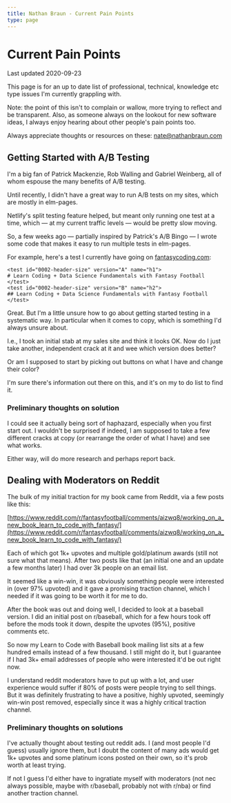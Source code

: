 ```yaml
---
title: Nathan Braun - Current Pain Points
type: page
---
```


# Current Pain Points
Last updated 2020-09-23

This page is for an up to date list of professional, technical, knowledge etc
type issues I'm currently grappling with.

Note: the point of this isn't to complain or wallow, more trying to reflect
and be transparent. Also, as someone always on the lookout for new software
ideas, I always enjoy hearing about other people's pain points too.

Always appreciate thoughts or resources on these: [nate@nathanbraun.com](mailto:nate@nathanbraun.com)

## Getting Started with A/B Testing
I'm a big fan of Patrick Mackenzie, Rob Walling and Gabriel Weinberg, all of
whom espouse the many benefits of A/B testing.

Until recently, I didn't have a great way to run A/B tests on my sites, which
are mostly in elm-pages.

Netlify's split testing feature helped, but meant only running one test at
a time, which — at my current traffic levels — would be pretty slow moving.

So, a few weeks ago — partially inspired by Patrick's A/B Bingo — I wrote some
code that makes it easy to run multiple tests in elm-pages.

For example, here's a test I currently have going on
[fantasycoding.com](fantasycoding.com):

```
<test id="0002-header-size" version="A" name="h1">
# Learn Coding + Data Science Fundamentals with Fantasy Football
</test>
<test id="0002-header-size" version="B" name="h2">
## Learn Coding + Data Science Fundamentals with Fantasy Football
</test>
```

Great. But I'm a little unsure how to go about getting started testing in
a systematic way. In particular when it comes to copy, which is something I'd
always unsure about.

I.e., I took an initial stab at my sales site and think it looks OK. Now do
I just take another, independent crack at it and wee which version does better?

Or am I supposed to start by picking out buttons on what I have and change
their color?

I'm sure there's information out there on this, and it's on my to do list to
find it.

### Preliminary thoughts on solution
I could see it actually being sort of haphazard, especially when you first
start out. I wouldn't be surprised if indeed, I am supposed to take a few
different cracks at copy (or rearrange the order of what I have) and see what
works.

Either way, will do more research and perhaps report back.

## Dealing with Moderators on Reddit
The bulk of my initial traction for my book came from Reddit, via a few posts
like this:

[https://www.reddit.com/r/fantasyfootball/comments/aizwq8/working_on_a_new_book_learn_to_code_with_fantasy/](https://www.reddit.com/r/fantasyfootball/comments/aizwq8/working_on_a_new_book_learn_to_code_with_fantasy/)

Each of which got 1k+ upvotes and multiple gold/platinum awards (still not
sure what that means). After two posts like that (an initial one and an update
a few months later) I had over 3k people on an email list.

It seemed like a win-win, it was obviously something people were interested in
(over 97% upvoted) and it gave a promising traction channel, which I needed if
it was going to be worth it for me to do.

After the book was out and doing well, I decided to look at a baseball
version. I did an initial post on r/baseball, which for a few hours took off
before the mods took it down, despite the upvotes (95%), positive comments
etc.

So now my Learn to Code with Baseball book mailing list sits at a few hundred
emails instead of a few thousand. I still might do it, but I guarantee if
I had 3k+ email addresses of people who were interested it'd be out right now.

I understand reddit moderators have to put up with a lot, and user experience
would suffer if 80% of posts were people trying to sell things. But it was
definitely frustrating to have a positive, highly upvoted, seemingly win-win
post removed, especially since it was a highly critical traction channel.

### Preliminary thoughts on solutions
I've actually thought about testing out reddit ads. I (and most people I'd
guess) usually ignore them, but I doubt the content of many ads would get 1k+
upvotes and some platinum icons posted on their own, so it's prob worth at
least trying.

If not I guess I'd either have to ingratiate myself with moderators (not nec
always possible, maybe with r/baseball, probably not with r/nba) or find
another traction channel.
